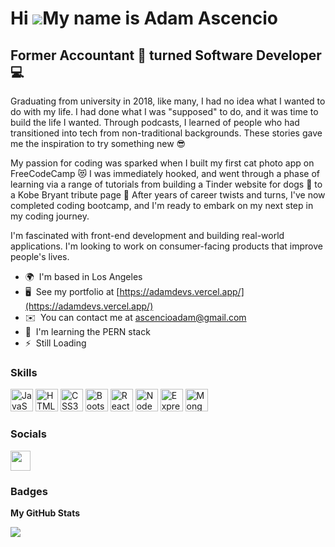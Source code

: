 Hi ![](https://user-images.githubusercontent.com/18350557/176309783-0785949b-9127-417c-8b55-ab5a4333674e.gif)My name is Adam Ascencio
=====================================================================================================================================

Former Accountant 🧮 turned Software Developer 💻
-------------

Graduating from university in 2018, like many, I had no idea what I wanted to do with my life. I had done what I was "supposed" to do, and it was time to build the life I wanted. Through podcasts, I learned of people who had transitioned into tech from non-traditional backgrounds. These stories gave me the inspiration to try something new 😎 

My passion for coding was sparked when I built my first cat photo app on FreeCodeCamp 😻 I was immediately hooked, and went through a phase of learning via a range of tutorials from building a Tinder website for dogs 🐶 to a Kobe Bryant tribute page 🐍 After years of career twists and turns, I've now completed coding bootcamp, and I'm ready to embark on my next step in my coding journey. 

I'm fascinated with front-end development and building real-world applications. I'm looking to work on consumer-facing products that improve people's lives.

* 🌍  I'm based in Los Angeles
* 🖥️  See my portfolio at [https://adamdevs.vercel.app/](https://adamdevs.vercel.app/)
* ✉️  You can contact me at [ascencioadam@gmail.com](mailto:ascencioadam@gmail.com)
* 🧠  I'm learning the PERN stack
* ⚡  Still Loading

### Skills


<p align="left">
<a href="https://developer.mozilla.org/en-US/docs/Web/JavaScript" target="_blank" rel="noreferrer"><img src="https://raw.githubusercontent.com/danielcranney/readme-generator/main/public/icons/skills/javascript-colored.svg" width="36" height="36" alt="JavaScript" /></a>
<a href="https://developer.mozilla.org/en-US/docs/Glossary/HTML5" target="_blank" rel="noreferrer"><img src="https://raw.githubusercontent.com/danielcranney/readme-generator/main/public/icons/skills/html5-colored.svg" width="36" height="36" alt="HTML5" /></a>
<a href="https://www.w3.org/TR/CSS/#css" target="_blank" rel="noreferrer"><img src="https://raw.githubusercontent.com/danielcranney/readme-generator/main/public/icons/skills/css3-colored.svg" width="36" height="36" alt="CSS3" /></a>
<a href="https://getbootstrap.com/" target="_blank" rel="noreferrer"><img src="https://raw.githubusercontent.com/danielcranney/readme-generator/main/public/icons/skills/bootstrap-colored.svg" width="36" height="36" alt="Bootstrap" /></a>
<a href="https://reactjs.org/" target="_blank" rel="noreferrer"><img src="https://raw.githubusercontent.com/danielcranney/readme-generator/main/public/icons/skills/react-colored.svg" width="36" height="36" alt="React" /></a>
<a href="https://nodejs.org/en/" target="_blank" rel="noreferrer"><img src="https://raw.githubusercontent.com/danielcranney/readme-generator/main/public/icons/skills/nodejs-colored.svg" width="36" height="36" alt="NodeJS" /></a>
<a href="https://expressjs.com/" target="_blank" rel="noreferrer"><img src="https://raw.githubusercontent.com/danielcranney/readme-generator/main/public/icons/skills/express-colored.svg" width="36" height="36" alt="Express" /></a>
<a href="https://www.mongodb.com/" target="_blank" rel="noreferrer"><img src="https://raw.githubusercontent.com/danielcranney/readme-generator/main/public/icons/skills/mongodb-colored.svg" width="36" height="36" alt="MongoDB" /></a>
</p>


### Socials

<p align="left"><a href="https://www.linkedin.com/in/adamadevs" target="_blank" rel="noreferrer"><img src="https://raw.githubusercontent.com/danielcranney/readme-generator/main/public/icons/socials/linkedin.svg" width="32" height="32" /></a></p>

### Badges

<b>My GitHub Stats</b>

<a href="http://www.github.com/adamascencio"><img src="https://github-readme-streak-stats.herokuapp.com/?user=adamascencio&stroke=ffffff&background=7f1d1d&ring=facc15&fire=facc15&currStreakNum=ffffff&currStreakLabel=facc15&sideNums=ffffff&sideLabels=ffffff&dates=ffffff&hide_border=true" /></a>
